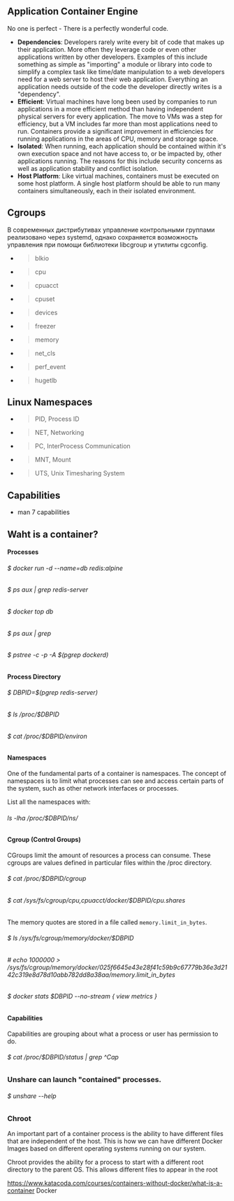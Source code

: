 

## Application Container Engine

No one is perfect - There is a perfectly wonderful code.


  * __Dependencies__: Developers rarely write every bit of code that makes up their application. More often they leverage code or even other applications written by other developers. Examples of this include something as simple as "importing" a module or library into code to simplify a complex task like time/date manipulation to a web developers need for a web server to host their web application. Everything an application needs outside of the code the developer directly writes is a "dependency".
  * __Efficient__: Virtual machines have long been used by companies to run applications in a more efficient method than having independent physical servers for every application. The move to VMs was a step for efficiency, but a VM includes far more than most applications need to run. Containers provide a significant improvement in efficiencies for running applications in the areas of CPU, memory and storage space.
  * __Isolated__: When running, each application should be contained within it's own execution space and not have access to, or be impacted by, other applications running. The reasons for this include security concerns as well as application stability and conflict isolation.
  * __Host Platform__: Like virtual machines, containers must be executed on some host platform. A single host platform should be able to run many containers simultaneously, each in their isolated environment.


## Cgroups
В современных дистрибутивах управление контрольными группами реализовано через systemd, однако сохраняется возможность управления при помощи библиотеки libcgroup и утилиты cgconfig.

  * > blkio
  * > cpu
  * > cpuacct
  * > cpuset
  * > devices
  * > freezer
  * > memory
  * > net_cls
  * > perf_event
  * > hugetlb

## Linux Namespaces

  * > PID, Process ID
  * > NET, Networking
  * > PC, InterProcess Communication
  * > MNT, Mount
  * > UTS, Unix Timesharing System

## Capabilities

  * man 7 capabilities

## Waht is a container?

#### Processes

 ###### $ docker run -d --name=db redis:alpine
 
 ###### $ ps aux | grep redis-server
 
 ###### $ docker top db
 
 ###### $ ps aux | grep <PPID>
 
 ###### $ pstree -c -p -A $(pgrep dockerd)

#### Process Directory

 ###### $ DBPID=$(pgrep redis-server)
 ###### $ ls /proc/$DBPID
 ###### $ cat /proc/$DBPID/environ

#### Namespaces

One of the fundamental parts of a container is namespaces. The concept of namespaces is to limit what processes can see and access certain parts of the system, such as other network interfaces or processes.

 List all the namespaces with:
 ###### ls -lha /proc/$DBPID/ns/

#### Cgroup (Control Groups)

CGroups limit the amount of resources a process can consume. These cgroups are values defined in particular files within the /proc directory.

 ###### $ cat /proc/$DBPID/cgroup
 ###### $ cat /sys/fs/cgroup/cpu,cpuacct/docker/$DBPID/cpu.shares
 
 The memory quotes are stored in a file called ```memory.limit_in_bytes```.
 
 ###### $ ls /sys/fs/cgroup/memory/docker/$DBPID
 
 ###### # echo 1000000 > /sys/fs/cgroup/memory/docker/025f6645e43e28f41c59b9c67779b36e3d2142c319e8d78d10abb782dd8a38aa/memory.limit_in_bytes 
 
 ###### $ docker stats $DBPID --no-stream { view metrics }
 
#### Capabilities

Capabilities are grouping about what a process or user has permission to do.
 
 ###### $ cat /proc/$DBPID/status | grep ^Cap
 
 ### Unshare can launch "contained" processes.
 
 ###### $ unshare --help
 
 ### Chroot

An important part of a container process is the ability to have different files that are independent of the host. This is how we can have different Docker Images based on different operating systems running on our system.

Chroot provides the ability for a process to start with a different root directory to the parent OS. This allows different files to appear in the root
 
 https://www.katacoda.com/courses/containers-without-docker/what-is-a-container
Docker
